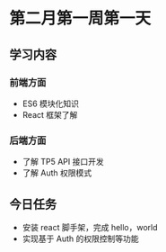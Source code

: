 # 第二月第一周第一天
## 学习内容
### 前端方面
* ES6 模块化知识
* React 框架了解

### 后端方面
* 了解 TP5 API 接口开发
* 了解 Auth 权限模式

## 今日任务
* 安装 react 脚手架，完成 hello，world
* 实现基于 Auth 的权限控制等功能